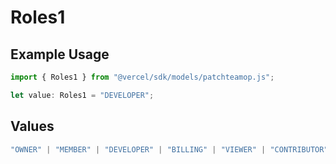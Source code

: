 # Roles1

## Example Usage

```typescript
import { Roles1 } from "@vercel/sdk/models/patchteamop.js";

let value: Roles1 = "DEVELOPER";
```

## Values

```typescript
"OWNER" | "MEMBER" | "DEVELOPER" | "BILLING" | "VIEWER" | "CONTRIBUTOR"
```